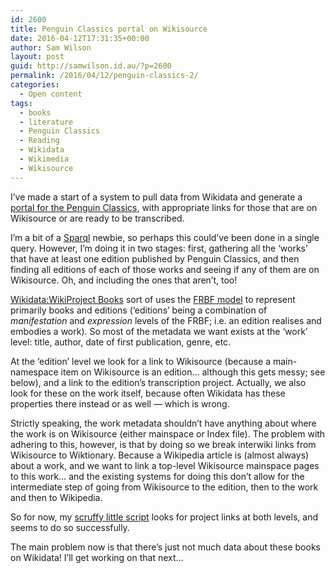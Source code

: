 ```yaml
---
id: 2600
title: Penguin Classics portal on Wikisource
date: 2016-04-12T17:31:35+00:00
author: Sam Wilson
layout: post
guid: http://samwilson.id.au/?p=2600
permalink: /2016/04/12/penguin-classics-2/
categories:
  - Open content
tags:
  - books
  - literature
  - Penguin Classics
  - Reading
  - Wikidata
  - Wikimedia
  - Wikisource
---
```

I&#8217;ve made a start of a system to pull data from Wikidata and generate a [portal for the Penguin Classics](https://en.wikisource.org/wiki/Portal:Penguin_Classics), with appropriate links for those that are on Wikisource or are ready to be transcribed.

I&#8217;m a bit of a [Sparql](https://en.wikipedia.org/wiki/SPARQL) newbie, so perhaps this could&#8217;ve been done in a single query. However, I&#8217;m doing it in two stages: first, gathering all the &#8216;works&#8217; that have at least one edition published by Penguin Classics, and then finding all editions of each of those works and seeing if any of them are on Wikisource. Oh, and including the ones that aren&#8217;t, too!

[Wikidata:WikiProject Books](https://www.wikidata.org/wiki/Wikidata:WikiProject_Books) sort of uses the [FRBF model](https://en.wikipedia.org/wiki/Functional_Requirements_for_Bibliographic_Records) to represent primarily books and editions (&#8216;editions&#8217; being a combination of _manifestation_ and _expression_ levels of the FRBF; i.e. an edition realises and embodies a work). So most of the metadata we want exists at the &#8216;work&#8217; level: title, author, date of first publication, genre, etc.

At the &#8216;edition&#8217; level we look for a link to Wikisource (because a main-namespace item on Wikisource is an edition&#8230; although this gets messy; see below), and a link to the edition&#8217;s transcription project. Actually, we also look for these on the work itself, because often Wikidata has these properties there instead or as well — which is wrong.

Strictly speaking, the work metadata shouldn&#8217;t have anything about where the work is on Wikisource (either mainspace or Index file). The problem with adhering to this, however, is that by doing so we break interwiki links from Wikisource to Wiktionary. Because a Wikipedia article is (almost always) about a work, and we want to link a top-level Wikisource mainspace pages to this work&#8230; and the existing systems for doing this don&#8217;t allow for the intermediate step of going from Wikisource to the edition, then to the work and then to Wikipedia.

So for now, my [scruffy little script](http://static.samwilson.id.au/2016/wikisource-penguin-classics.php) looks for project links at both levels, and seems to do so successfully.

The main problem now is that there&#8217;s just not much data about these books on Wikidata! I&#8217;ll get working on that next&#8230;